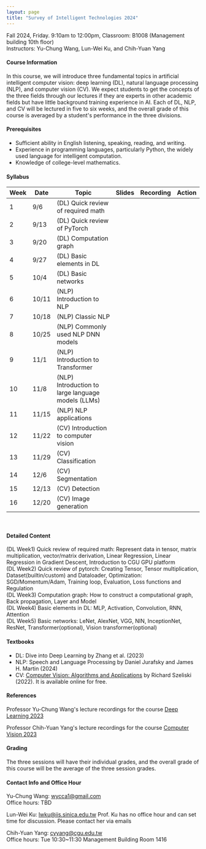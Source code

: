 ```yaml
---
layout: page
title: "Survey of Intelligent Technologies 2024"
---
```


<!--CMD729-64209-->

Fall 2024, Friday. 9:10am to 12:00pm, Classroom: B1008 (Management building 10th floor) <br/>
Instructors: Yu-Chung Wang, Lun-Wei Ku, and Chih-Yuan Yang

#### Course Information

In this course, we will introduce three fundamental topics in artificial intelligent computer vision: deep learning (DL), natural language processing (NLP), and computer vision (CV). We expect students to get the concepts of the three fields through our lectures if they are experts in other academic fields but have little background training experience in AI. Each of DL, NLP, and CV will be lectured in five to six weeks, and the overall grade of this course is averaged by a student's performance in the three divisions.

#### Prerequisites

- Sufficient ability in English listening, speaking, reading, and writing. 
- Experience in programming languages, particularly Python, the widely used language for intelligent computation. 
- Knowledge of college-level mathematics.


#### Syllabus

|Week|Date|Topic                   |Slides   |Recording | Action |
|---|---|---|---|---|---|
|1   |9/6        | (DL) Quick review of required math          |      |          |                              |
|2   |9/13       | (DL) Quick review of PyTorch                |      |          |                              |
|3   |9/20       | (DL) Computation graph                      |      |          |                              |
|4   |9/27       | (DL) Basic elements in DL                   |      |          |                              |
|5   |10/4       | (DL) Basic networks                         |      |          |                              |
|6   |10/11      | (NLP) Introduction to NLP                   |      |          |                              |
|7   |10/18      | (NLP) Classic NLP                           |      |          |                              |
|8   |10/25      | (NLP) Commonly used NLP DNN models          |      |          |                              |
|9   |11/1       | (NLP) Introduction to Transformer           |      |          |                              |
|10  |11/8       | (NLP) Introduction to large language models (LLMs) |      |          |                              | 
|11  |11/15      | (NLP) NLP applications                      |      |          |                              |
|12  |11/22      | (CV) Introduction to computer vision        |      |          |                              |
|13  |11/29      | (CV) Classification                         |      |          |                              |
|14  |12/6       | (CV) Segmentation                           |      |          |                              |
|15  |12/13      | (CV) Detection                              |      |          |                              |
|16  |12/20      | (CV) Image generation                       |      |          |                              |

<br/>

#### Detailed Content

(DL Week1) Quick review of required math: Represent data in tensor, matrix multiplication, vector/matrix derivation, Linear Regression, Linear Regression in Gradient Descent, Introduction to CGU GPU platform <br/>
(DL Week2) Quick review of pytorch: Creating Tensor, Tensor multiplication, Dataset(builtin/custom) and Dataloader, Optimization: SGD/Momentum/Adam, Training loop, Evaluation, Loss functions and Regulation <br/>
(DL Week3) Computation graph: How to construct a computational graph, Back propagation, Layer and Model <br/>
(DL Week4) Basic elements in DL: MLP, Activation, Convolution, RNN, Attention <br/>
(DL Week5) Basic networks: LeNet, AlexNet, VGG, NIN, InceptionNet, ResNet, Transformer(optional), Vision transformer(optional) <br/>

#### Textbooks

- DL: Dive into Deep Learning by Zhang et al. (2023)
- NLP: Speech and Language Processing by Daniel Jurafsky and James H. Martin (2024)
- CV: [Computer Vision: Algorithms and Applications](http://szeliski.org/Book/) by Richard Szeliski (2022). It is available online for free.

#### References
Professor Yu-Chung Wang's lecture recordings for the course [Deep Learning 2023](https://www.youtube.com/playlist?list=PLuPI6qfPbpmijnPKBHH0B34bKqxi3Fxn1)

Professor Chih-Yuan Yang's lecture recordings for the course [Computer Vision 2023](https://www.youtube.com/watch?v=PAsd1LVJXdw&list=PLusuiqr0ty-xdmMOEBaQ22WEaUTmpQUMI)

#### Grading
The three sessions will have their individual grades, and the overall grade of this course will be the average of the three session grades. 

#### Contact Info and Office Hour
Yu-Chung Wang: wycca1@gmail.com <br/>
Office hours: TBD<br/>

Lun-Wei Ku: lwku@iis.sinica.edu.tw
Prof. Ku has no office hour and can set time for discussion. Please contact her via emails<br/>

Chih-Yuan Yang: cyyang@cgu.edu.tw <br/>
Office hours: Tue 10:30~11:30 Management Building Room 1416<br/>
